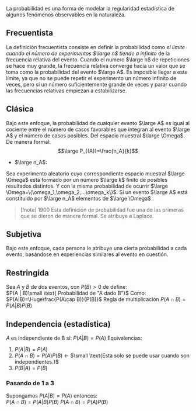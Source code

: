 La probabilidad es una forma de modelar la regularidad estadística de algunos fenómenos observables en la naturaleza.  
## Frecuentista  
La definición frecuentista consiste en definir la probabilidad como *el límite cuando el número de experimentos $\large n$ tiende a infinito* de la frecuencia relativa del evento. Cuando el numero $\large n$  de repeticiones se hace muy grande, la frecuencia relativa converge hacia un valor que se toma como la probabilidad del evento $\large A$.
Es imposible llegar a este límite, ya que no se puede repetir el experimento un número infinito de veces, pero sí un número suficientemente grande de veces y parar cuando las frecuencias relativas empiezan a estabilizarse.   
## Clásica  
Bajo este enfoque, la probabilidad de cualquier evento $\large A$  es igual al cociente entre el número de casos favorables que integran al evento $\large A$ y el número de casos posibles. Del espacio muestral $\large \Omega$.  
De manera formal:
$$\large P_{(A)}=\frac{n_A}{k}$$
- $\large n_A$: 

Sea experimento aleatorio cuyo correspondiente espacio muestral $\large \Omega$ está formado  por un número $\large k$ finito de posibles resultados distintos. Y con la misma probabilidad de ocurrir $\large \Omega=\{\omega_1,\omega_2,...\omega_k\}$. Sí un evento $\large A$ está constituido por $\large n_A$ elementos de $\large \Omega$ .  

> [!note] 1900
> Esta definición de probabilidad fue una de las primeras que se dieron de manera formal. Se atribuye a Laplace.  
  
## Subjetiva
Bajo este enfoque, cada persona le atribuye una cierta probabilidad a cada evento, basándose en experiencias similares al evento en cuestión. 

## Restringida
Sea $A$ y $B$ de dos eventos, con $P(B) \gt 0$ de define:  
$P(A | B)\small \text{   Probabilidad de "A dado B"}$
Como:
$P(A|B)=\Huge\frac{P(A\cap B)}{P(B)}$
Regla de multiplicación
$P(A\cap B) = P(A|B)P(B)$
## Independencia (estadística)
$A$ es independiente de B sí:
$P(A|B) = P(A)$
Equivalencias:
1. $P(A|B) = P(A)$
2. $P(A\cap B) = P(A)P(B)$ <- $\small \text{Esta solo se puede usar cuando son independientes.}$
3. $P(B|A) = P(B)$
### Pasando de 1 a 3
Supongamos $P(A|B) = P(A)$ entonces:  
$P(A\cap B) = P(A|B)P(B)$
$P(A\cap B) = P(A)P(B)$
